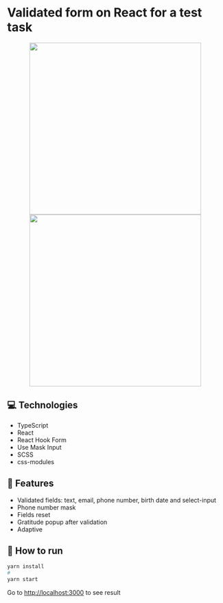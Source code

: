 # Validated form on React for a test task

<p align="center">
  <img src="https://user-images.githubusercontent.com/79412122/224565327-eda06758-cbf7-4ec2-8cb3-ad003c1fb368.png" width=400>
  <img src="https://user-images.githubusercontent.com/79412122/224565345-c2236aaa-49b5-44db-af22-71e3a23b7931.png" width=400>
</p>

## 💻 Technologies

* TypeScript
* React
* React Hook Form
* Use Mask Input
* SCSS
* css-modules

## 🚀 Features

* Validated fields: text, email, phone number, birth date and select-input
* Phone number mask
* Fields reset
* Gratitude popup after validation
* Adaptive

## 🤖 How to run

```bash
yarn install
#
yarn start
```

Go to [http://localhost:3000](http://localhost:3000) to see result
